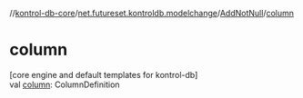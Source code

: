 //[kontrol-db-core](../../../index.md)/[net.futureset.kontroldb.modelchange](../index.md)/[AddNotNull](index.md)/[column](column.md)

# column

[core engine and default templates for kontrol-db]\
val [column](column.md): ColumnDefinition
